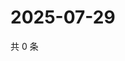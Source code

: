 # 2025-07-29

共 0 条

<!-- BEGIN ZHIHUVIDEO -->
<!-- 最后更新时间 Tue Jul 29 2025 13:21:42 GMT+0800 (China Standard Time) -->

<!-- END ZHIHUVIDEO -->

